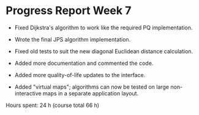 # Progress Report Week 7

- Fixed Dijkstra's algorithm to work like the required PQ implementation.

- Wrote the final JPS algorithm implementation.

- Fixed old tests to suit the new diagonal Euclidean distance calculation.

- Added more documentation and commented the code.

- Added more quality-of-life updates to the interface.

- Added "virtual maps"; algorithms can now be tested on large non-interactive maps in a separate application layout.

Hours spent: 24 h (course total 66 h)
